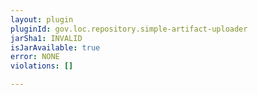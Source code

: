 ```yaml
---
layout: plugin
pluginId: gov.loc.repository.simple-artifact-uploader
jarSha1: INVALID
isJarAvailable: true
error: NONE
violations: []

---
```

